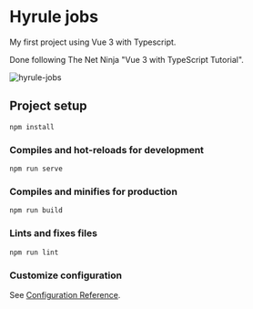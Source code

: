 # Hyrule jobs

My first project using Vue 3 with Typescript.

Done following The Net Ninja "Vue 3 with TypeScript Tutorial".

![hyrule-jobs](https://user-images.githubusercontent.com/75569696/123274304-b0a2a780-d503-11eb-9b01-2afe85070dc6.gif)

## Project setup
```
npm install
```

### Compiles and hot-reloads for development
```
npm run serve
```

### Compiles and minifies for production
```
npm run build
```

### Lints and fixes files
```
npm run lint
```

### Customize configuration
See [Configuration Reference](https://cli.vuejs.org/config/).
